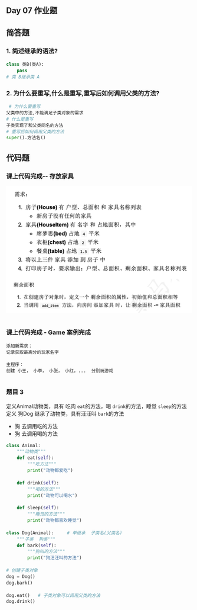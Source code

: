 ## Day 07 作业题

## 简答题

### 1. 简述继承的语法?

```python
class 类B(类A):
    pass
# 类 B继承类 A
```

### 2. 为什么要重写,什么是重写,重写后如何调用父类的方法?

```python
 # 为什么要重写
父类中的方法,不能满足子类对象的需求
# 什么是重写
子类实现了和父类同名的方法
# 重写后如何调用父类的方法
super().方法名()
```

## 代码题

### 课上代码完成-- 存放家具

![573DA0DC-0587-4FB7-85A8-CD85924B9EF8](day07作业.assets/573DA0DC-0587-4FB7-85A8-CD85924B9EF8.png)

```python

```



### 课上代码完成 - Game 案例完成

```yacas
添加新需求：
记录获取最高分的玩家名字

主程序： 
创建 小王， 小李， 小张， 小红，...  分别玩游戏
```



```python

```



### 题目 3

定义Animal动物类，具有 吃肉 `eat`的方法，喝 `drink`的方法，睡觉 `sleep`的方法
定义 狗Dog 继承了动物类，具有汪汪叫 `bark`的方法

- 狗 去调用吃的方法
- 狗 去调用喝的方法

```python
class Animal:
    """动物类"""
    def eat(self):
        """吃方法"""
        print("动物都爱吃")

    def drink(self):
        """喝的方法"""
        print("动物可以喝水")

    def sleep(self):
        """睡觉的方法"""
        print("动物都喜欢睡觉")

class Dog(Animal):     # 单继承  子类名(父类名)
    """子类  狗类"""
    def bark(self):
        """狗叫的方法"""
        print("狗汪汪叫的方法")

# 创建子类对象
dog = Dog()
dog.bark()

dog.eat()   # 子类对象可以调用父类的方法
dog.drink()



```



